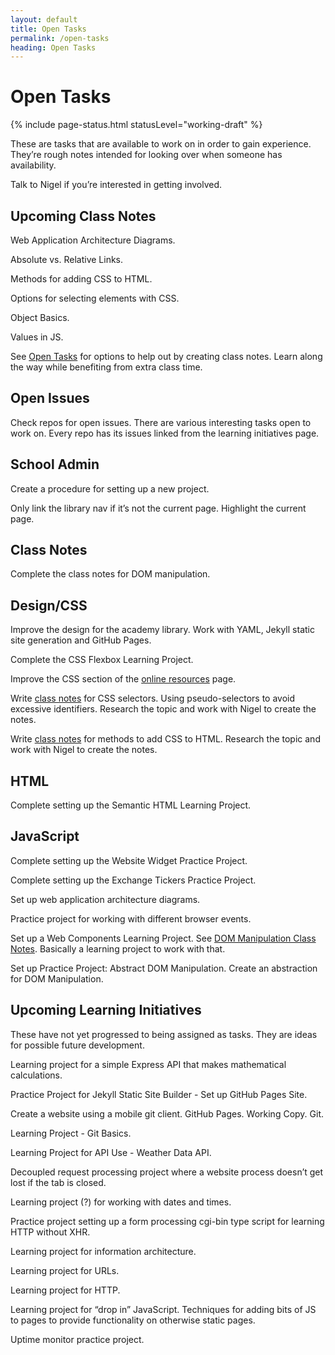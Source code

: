 ```yaml
---
layout: default
title: Open Tasks
permalink: /open-tasks
heading: Open Tasks
---
```


# Open Tasks

{% include page-status.html statusLevel="working-draft" %}

These are tasks that are available to work on in order to gain experience. They’re rough notes intended for looking over when someone has availability.

Talk to Nigel if you’re interested in getting involved.

## Upcoming Class Notes

Web Application Architecture Diagrams.

Absolute vs. Relative Links.

Methods for adding CSS to HTML.

Options for selecting elements with CSS.

Object Basics.

Values in JS.

See [Open Tasks](/open-tasks) for options to help out by creating class notes. Learn along the way while benefiting from extra class time.

## Open Issues

Check repos for open issues. There are various interesting tasks open to work on. Every repo has its issues linked from the learning initiatives page.

## School Admin

Create a procedure for setting up a new project.

Only link the library nav if it’s not the current page. Highlight the current page.

## Class Notes

Complete the class notes for DOM manipulation.

## Design/CSS

Improve the design for the academy library. Work with YAML, Jekyll static site generation and GitHub Pages.

Complete the CSS Flexbox Learning Project.

Improve the CSS section of the [online resources](/resources) page.

Write [class notes](/class-notes) for CSS selectors. Using pseudo-selectors to avoid excessive identifiers. Research the topic and work with Nigel to create the notes.

Write [class notes](/class-notes) for methods to add CSS to HTML. Research the topic and work with Nigel to create the notes.

## HTML

Complete setting up the Semantic HTML Learning Project.

## JavaScript

Complete setting up the Website Widget Practice Project.

Complete setting up the Exchange Tickers  Practice Project.

Set up web application architecture diagrams.

Practice project for working with different browser events.

Set up a Web Components Learning Project. See [DOM Manipulation Class Notes](class-notes/dom-manipulation). Basically a learning project to work with that.

Set up Practice Project: Abstract DOM Manipulation. Create an abstraction for DOM Manipulation.

## Upcoming Learning Initiatives

These have not yet progressed to being assigned as tasks. They are ideas for possible future development.

Learning project for a simple Express API that makes mathematical calculations.

Practice Project for Jekyll Static Site Builder - Set up GitHub Pages Site.

Create a website using a mobile git client. GitHub Pages. Working Copy. Git.

Learning Project - Git Basics.

Learning Project for API Use - Weather Data API.

Decoupled request processing project where a website process doesn’t get lost if the tab is closed.

Learning project (?) for working with dates and times.

Practice project setting up a form processing cgi-bin type script for learning HTTP without XHR.

Learning project for information architecture.

Learning project for URLs.

Learning project for HTTP.

Learning project for “drop in” JavaScript. Techniques for adding bits of JS to pages to provide functionality on otherwise static pages.

Uptime monitor practice project.
